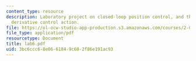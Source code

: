 ```yaml
---
content_type: resource
description: Laboratory project on closed-loop position control, and the effect of
  derivative control action.
file: https://ol-ocw-studio-app-production.s3.amazonaws.com/courses/2-004-systems-modeling-and-control-ii-fall-2007/3bc6ccc68e0661849c602f86e191ac93_lab6.pdf
file_type: application/pdf
resourcetype: Document
title: lab6.pdf
uid: 3bc6ccc6-8e06-6184-9c60-2f86e191ac93
---
```

